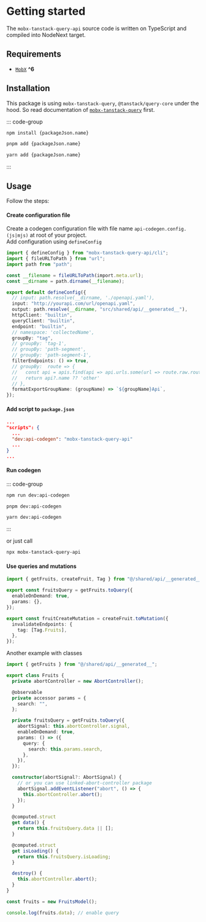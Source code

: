 # Getting started  

The `mobx-tanstack-query-api` source code is written on TypeScript and compiled into NodeNext target.   

## Requirements  

- [`MobX`](https://mobx.js.org) **^6**  

## Installation   

This package is using `mobx-tanstack-query`, `@tanstack/query-core` under the hood. So read documentation of [`mobx-tanstack-query`](https://github.com/js2me/mobx-tanstack-query) first.  

::: code-group

```bash [npm]
npm install {packageJson.name}
```

```bash [pnpm]
pnpm add {packageJson.name}
```

```bash [yarn]
yarn add {packageJson.name}
```

:::

## Usage   

Follow the steps:   

#### Create configuration file   

Create a codegen configuration file with file name `api-codegen.config.(js|mjs)` at root of your project.  
Add configuration using `defineConfig`  


```ts
import { defineConfig } from "mobx-tanstack-query-api/cli";
import { fileURLToPath } from "url";
import path from "path";

const __filename = fileURLToPath(import.meta.url);
const __dirname = path.dirname(__filename);

export default defineConfig({
  // input: path.resolve(__dirname, './openapi.yaml'),
  input: "http://yourapi.com/url/openapi.yaml",
  output: path.resolve(__dirname, "src/shared/api/__generated__"),
  httpClient: "builtin",
  queryClient: "builtin",
  endpoint: "builtin",
  // namespace: 'collectedName',
  groupBy: "tag",
  // groupBy: 'tag-1',
  // groupBy: 'path-segment',
  // groupBy: 'path-segment-1',
  filterEndpoints: () => true,
  // groupBy:  route => {
  //   const api = apis.find(api => api.urls.some(url => route.raw.route.startsWith(url)))
  //   return api?.name ?? 'other'
  // },
  formatExportGroupName: (groupName) => `${groupName}Api`,
});
```

#### Add script to `package.json`

```json
...
"scripts": {
  ...
  "dev:api-codegen": "mobx-tanstack-query-api"
  ...
}
...
```   

#### Run codegen   


::: code-group

```bash [npm]
npm run dev:api-codegen
```

```bash [pnpm]
pnpm dev:api-codegen
```

```bash [yarn]
yarn dev:api-codegen
```

:::

or just call   

```bash  
npx mobx-tanstack-query-api
```

#### Use queries and mutations

```ts
import { getFruits, createFruit, Tag } from "@/shared/api/__generated__";

export const fruitsQuery = getFruits.toQuery({
  enableOnDemand: true,
  params: {},
});

export const fruitCreateMutation = createFruit.toMutation({
  invalidateEndpoints: {
    tag: [Tag.Fruits],
  },
});
```

Another example with classes

```ts
import { getFruits } from "@/shared/api/__generated__";

export class Fruits {
  private abortController = new AbortController();

  @observable
  private accessor params = {
    search: "",
  };

  private fruitsQuery = getFruits.toQuery({
    abortSignal: this.abortController.signal,
    enableOnDemand: true,
    params: () => ({
      query: {
        search: this.params.search,
      },
    }),
  });

  constructor(abortSignal?: AbortSignal) {
    // or you can use linked-abort-controller package
    abortSignal.addEventListener("abort", () => {
      this.abortController.abort();
    });
  }

  @computed.struct
  get data() {
    return this.fruitsQuery.data || [];
  }

  @computed.struct
  get isLoading() {
    return this.fruitsQuery.isLoading;
  }

  destroy() {
    this.abortController.abort();
  }
}

const fruits = new FruitsModel();

console.log(fruits.data); // enable query
```
